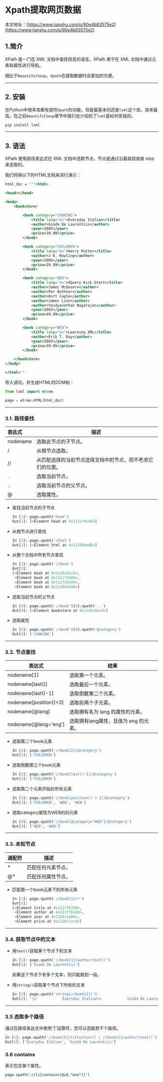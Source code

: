 # Xpath提取网页数据

本文地址：[https://www.jianshu.com/p/90e4b83575e2](https://www.jianshu.com/p/90e4b83575e2)

## 1.简介

XPath 是一门在 XML 文档中查找信息的语言。XPath 用于在 XML 文档中通过元素和属性进行导航。

相比于`BeautifulSoup`，`Xpath`在提取数据时会更加的方便。

***

## 2. 安装

在Python中很多库都有提供`Xpath`的功能，但是最基本的还是`lxml`这个库，效率最高。在之前`BeautifulSoup`章节中我们也介绍到了`lxml`是如何安装的。

```python
pip install lxml
```

***

## 3. 语法

XPath 使用路径表达式在 XML 文档中选取节点。节点是通过沿着路径或者 step 来选取的。

我们将用以下的HTML文档来进行演示：

```xml
html_doc = '''<html>

<head></head>

<body>
    <bookstore>

        <book category="COOKING">
            <title lang="en">Everyday Italian</title>
            <author>Giada De Laurentiis</author>
            <year>2005</year>
            <price>30.00</price>
        </book>

        <book category="CHILDREN">
            <title lang="en">Harry Potter</title>
            <author>J K. Rowling</author>
            <year>2005</year>
            <price>29.99</price>
        </book>

        <book category="WEB">
            <title lang="en">XQuery Kick Start</title>
            <author>James McGovern</author>
            <author>Per Bothner</author>
            <author>Kurt Cagle</author>
            <author>James Linn</author>
            <author>Vaidyanathan Nagarajan</author>
            <year>2003</year>
            <price>49.99</price>
        </book>

        <book category="WEB">
            <title lang="en">Learning XML</title>
            <author>Erik T. Ray</author>
            <year>2003</year>
            <price>39.95</price>
        </book>

    </bookstore>
</body>

</html>'''
```

导入语句，并生成HTML的DOM树：

```python
from lxml import etree

page = etree.HTML(html_doc)
```

***

### 3.1. 路径查找

| 表达式   | 描述                                                       |
| :------- | ---------------------------------------------------------- |
| nodename | 选取此节点的子节点。                                       |
| /        | 从根节点选取。                                             |
| //       | 从匹配选择的当前节点选择文档中的节点，而不考虑它们的位置。 |
| .        | 选取当前节点。                                             |
| ..       | 选取当前节点的父节点。                                     |
| @        | 选取属性。                                                 |

- 查找当前节点的子节点

  ```python
  In [1]: page.xpath('head')
  Out[1]: [<Element head at 0x111c74c48>]
  ```

- 从根节点进行查找

  ```python
  In [2]: page.xpath('/html')
  Out[2]: [<Element html at 0x11208be88>]
  ```

- 从整个文档中所有节点查找

  ```python
  In [3]: page.xpath('//book')
  Out[3]:
  [<Element book at 0x1128c02c8>,
   <Element book at 0x111c74108>,
   <Element book at 0x111fd2288>,
   <Element book at 0x1128da348>]
  ```

- 选取当前节点的父节点

  ```python
  In [4]: page.xpath('//book')[0].xpath('..')
  Out[4]: [<Element bookstore at 0x1128c0ac8>]
  ```

- 选取属性

  ```python
  In [5]: page.xpath('//book')[0].xpath('@category')
  Out[5]: ['COOKING']
  ```

***

### 3.2. 节点查找

| 表达式                 | 结果                                  |
| ---------------------- | ------------------------------------- |
| nodename[1]            | 选取第一个元素。                      |
| nodename[last()]       | 选取最后一个元素。                    |
| nodename[last()-1]     | 选取倒数第二个元素。                  |
| nodename[position()<3] | 选取前两个子元素。                    |
| nodename[@lang]        | 选取拥有名为 lang 的属性的元素。      |
| nodename[@lang='eng']  | 选取拥有lang属性，且值为 eng 的元素。 |

- 选取第二个book元素

  ```python
  In [1]: page.xpath('//book[2]/@category')
  Out[1]: ['CHILDREN']
  ```

- 选取倒数第三个book元素

  ```python
  In [2]: page.xpath('//book[last()-2]/@category')
  Out[2]: ['CHILDREN']
  ```

- 选取第二个元素开始的所有元素

  ```python
  In [3]: page.xpath('//book[position() > 1]/@category')
  Out[3]: ['CHILDREN', 'WEB', 'WEB']
  ```

- 选取category属性为WEB的的元素

  ```python
  In [4]: page.xpath('//book[@category="WEB"]/@category')
  Out[4]: ['WEB', 'WEB']
  ```

***

### 3.3. 未知节点

| 通配符 | 描述               |
| ------ | ------------------ |
| *      | 匹配任何元素节点。 |
| @*     | 匹配任何属性节点。 |

- 匹配第一个book元素下的所有元素

  ```python
  In [1]: page.xpath('//book[1]/*')
  Out[1]:
  [<Element title at 0x111f76788>,
   <Element author at 0x111f76188>,
   <Element year at 0x1128c1a88>,
   <Element price at 0x1128c1cc8>]
  ```

***

### 3.4. 获取节点中的文本

- 用`text()`获取某个节点下的文本

  ```python
  In [1]: page.xpath('//book[1]/author/text()')
  Out[1]: ['Giada De Laurentiis']
  ```

  如果这个节点下有多个文本，则只能取到一段。

- 用`string()`获取某个节点下所有的文本

  ```python
  In [2]: page.xpath('string(//book[1])')
  Out[2]: '\n            Everyday Italian\n            Giada De Laurentiis\n            2005\n            30.00\n        '
  ```

***

### 3.5 选取多个路径

通过在路径表达式中使用“|”运算符，您可以选取若干个路径。

```python
In [1]: page.xpath('//book[1]/title/text() | //book[1]/author/text()')
Out[1]: ['Everyday Italian', 'Giada De Laurentiis']
```

### 3.6 contains

表示包含某个属性。

```
page.xpath('//li[contains(@id,"one")]')
```

